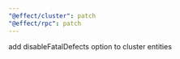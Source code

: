 ```yaml
---
"@effect/cluster": patch
"@effect/rpc": patch
---
```


add disableFatalDefects option to cluster entities
